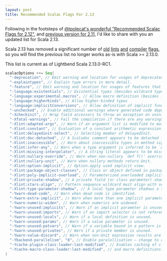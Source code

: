 ```yaml
---
layout: post
title: Recommended Scalac Flags For 2.13
---
```


Following in the footsteps of [@tpolecat's wonderful "Recommended Scalac Flags for 2.12"](https://tpolecat.github.io/2017/04/25/scalac-flags.html), and [previous version for 2.11](https://tpolecat.github.io/2014/04/11/scalac-flags.html), I'd like to share with you an updated list for Scala 2.13.

Scala 2.13 has removed a significant number of [old](https://github.com/scala/scala/pull/7497) [lints](https://github.com/scala/scala/pull/6632) [and](https://github.com/scala/scala/pull/6309) [compiler](https://github.com/scala/scala/pull/6505) [flags](https://github.com/scala/scala/pull/7328), so you will find the previous list no longer works as-is with Scala >= 2.13.0.

This list is current as of Lightbend Scala 2.13.0-RC1.

```scala
scalacOptions ++= Seq(
  "-deprecation", // Emit warning and location for usages of deprecated APIs.
  "-explaintypes", // Explain type errors in more detail.
  "-feature", // Emit warning and location for usages of features that should be imported explicitly.
  "-language:existentials", // Existential types (besides wildcard types) can be written and inferred
  "-language:experimental.macros", // Allow macro definition (besides implementation and application)
  "-language:higherKinds", // Allow higher-kinded types
  "-language:implicitConversions", // Allow definition of implicit functions called views
  "-unchecked", // Enable additional warnings where generated code depends on assumptions.
  "-Xcheckinit", // Wrap field accessors to throw an exception on uninitialized access.
  "-Xfatal-warnings", // Fail the compilation if there are any warnings.
  "-Xlint:adapted-args", // Warn if an argument list is modified to match the receiver.
  "-Xlint:constant", // Evaluation of a constant arithmetic expression results in an error.
  "-Xlint:delayedinit-select", // Selecting member of DelayedInit.
  "-Xlint:doc-detached", // A Scaladoc comment appears to be detached from its element.
  "-Xlint:inaccessible", // Warn about inaccessible types in method signatures.
  "-Xlint:infer-any", // Warn when a type argument is inferred to be `Any`.
  "-Xlint:missing-interpolator", // A string literal appears to be missing an interpolator id.
  "-Xlint:nullary-override", // Warn when non-nullary `def f()' overrides nullary `def f'.
  "-Xlint:nullary-unit", // Warn when nullary methods return Unit.
  "-Xlint:option-implicit", // Option.apply used implicit view.
  "-Xlint:package-object-classes", // Class or object defined in package object.
  "-Xlint:poly-implicit-overload", // Parameterized overloaded implicit methods are not visible as view bounds.
  "-Xlint:private-shadow", // A private field (or class parameter) shadows a superclass field.
  "-Xlint:stars-align", // Pattern sequence wildcard must align with sequence component.
  "-Xlint:type-parameter-shadow", // A local type parameter shadows a type already in scope.
  "-Ywarn-dead-code", // Warn when dead code is identified.
  "-Ywarn-extra-implicit", // Warn when more than one implicit parameter section is defined.
  "-Ywarn-numeric-widen", // Warn when numerics are widened.
  "-Ywarn-unused:implicits", // Warn if an implicit parameter is unused.
  "-Ywarn-unused:imports", // Warn if an import selector is not referenced.
  "-Ywarn-unused:locals", // Warn if a local definition is unused.
  "-Ywarn-unused:params", // Warn if a value parameter is unused.
  "-Ywarn-unused:patvars", // Warn if a variable bound in a pattern is unused.
  "-Ywarn-unused:privates", // Warn if a private member is unused.
  "-Ywarn-value-discard", // Warn when non-Unit expression results are unused.
  "-Ybackend-parallelism", "8", // Enable paralellisation — change to desired number!
  "-Ycache-plugin-class-loader:last-modified", // Enables caching of classloaders for compiler plugins
  "-Ycache-macro-class-loader:last-modified", // and macro definitions. This can lead to performance improvements.
)
```

